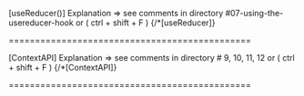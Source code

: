 [useReducer()] Explanation => see comments in directory #07-using-the-usereducer-hook or
( ctrl + shift + F ) {/\*[useReducer]}

==============================================

[ContextAPI] Explanation => see comments in directory # 9, 10, 11, 12 or
( ctrl + shift + F ) {/\*[ContextAPI]}

==============================================
